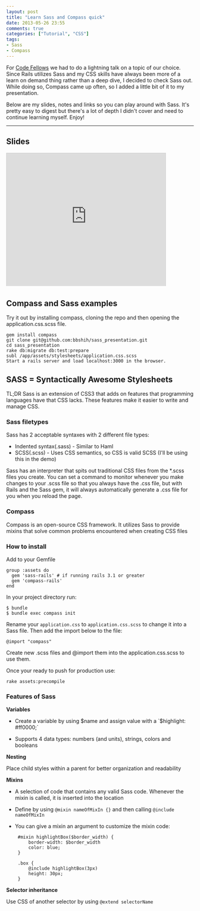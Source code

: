 ```yaml
---
layout: post
title: "Learn Sass and Compass quick"
date: 2013-05-26 23:55
comments: true
categories: ["Tutorial", "CSS"]
tags:
- Sass
- Compass
---
```


For [Code Fellows](http://codefellows.org) we had to do a lightning talk on a topic of our choice. Since Rails utilizes Sass and my CSS skills have always been more of a learn on demand thing rather than a deep dive, I decided to check Sass out. While doing so, Compass came up often, so I added a little bit of it to my presentation.

Below are my slides, notes and links so you can play around with Sass. It's pretty easy to digest but there's a lot of depth I didn't cover and need to continue learning myself. Enjoy!

---

## Slides
<iframe src="http://www.slideshare.net/slideshow/embed_code/21581469" width="427" height="356" frameborder="0" marginwidth="0" marginheight="0" scrolling="no" style="border:1px solid #CCC;border-width:1px 1px 0;margin-bottom:5px" allowfullscreen webkitallowfullscreen mozallowfullscreen> </iframe>

## Compass and Sass examples
Try it out by installing compass, cloning the repo and then opening the application.css.scss file.

    gem install compass
    git clone git@github.com:bbshih/sass_presentation.git
    cd sass_presentation
    rake db:migrate db:test:prepare
    subl /app/assets/stylesheets/application.css.scss
    Start a rails server and load localhost:3000 in the browser.

## SASS = Syntactically Awesome Stylesheets

TL;DR Sass is an extension of CSS3 that adds on features that programming languages have that CSS lacks. These features make it easier to write and manage CSS.

### Sass filetypes

Sass has 2 acceptable syntaxes with 2 different file types:

 - Indented syntax(.sass) - Similar to Haml
 - SCSS(.scss) - Uses CSS semantics, so CSS is valid SCSS (I'll be using this in the demo)

Sass has an interpreter that spits out traditional CSS files from the *.scss files you create. You can set a command to monitor whenever you make changes to your .scss file so that you always have the .css file, but with Rails and the Sass gem, it will always automatically generate a .css file for you when you reload the page.

### Compass

Compass is an open-source CSS framework. It utilizes Sass to provide mixins that solve common problems encountered when creating CSS files

### How to install

Add to your Gemfile

    group :assets do
      gem 'sass-rails' # if running rails 3.1 or greater
      gem 'compass-rails'
    end

In your project directory run:

    $ bundle
    $ bundle exec compass init

Rename your `application.css` to `application.css.scss` to change it into a Sass file. Then add the import below to the file:

    @import "compass"

Create new .scss files and @import them into the application.css.scss to use them.

Once your ready to push for production use:

    rake assets:precompile

### Features of Sass

**Variables**

- Create a variable by using $name and assign value with a `$highlight: #ff0000;`

- Supports 4 data types: numbers (and units), strings, colors and booleans

**Nesting**

Place child styles within a parent for better organization and readability

**Mixins**

 - A selection of code that contains any valid Sass code. Whenever the mixin is called, it is inserted into the location
 - Define by using `@mixin nameOfMixIn {}` and then calling `@include nameOfMixIn`
 - You can give a mixin an argument to customize the mixin code:

        #mixin highlightBox($border_width) {
            border-width: $border_width
            color: blue;
        }

        .box {
            @include highlightBox(3px)
            height: 30px;
        }

**Selector inheritance**

Use CSS of another selector by using `@extend selectorName`

